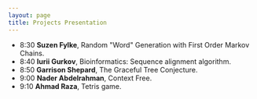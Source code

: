 ```yaml
---
layout: page
title: Projects Presentation
---
```


* 8:30 **Suzen Fylke**, Random "Word" Generation with First Order Markov Chains.
* 8:40 **Iurii Gurkov**, Bioinformatics: Sequence alignment algorithm.
* 8:50 **Garrison Shepard**, The Graceful Tree Conjecture.
* 9:00 **Nader Abdelrahman**, Context Free.
* 9:10 **Ahmad Raza**, Tetris game.


<!--
* 7:05 **Rishabh Rana** "Graph Coloring"
* 7:15 **Nayema Laboni** "Understanding why rumor spread so quickly using models for complex networks"
* 7:25 **Raphael Kashtelian** "Dynamic Programming - Box Stacking"
* 7:35 **Christopher Eidangbe** "Prime numbers generation"
* 7:45 **Lemuel Gomez** "Connect Four: A solved game"
-->

<!--
1. 11:15 **Brittany Sternberg** "A-star and Dijkstra algorithms"

1. 11:22 **Matthew Schneider** "Optimality of Change in Currency Systems"

1. 11:29 **Dina Mangialino** "Friendship paradox"

1. 11:36 **Kris Ali** "Finding the optimal strategy in 5 card draw poker" 

1. 11:43 **Brian Shi** "Catalan numbers and Gambler's ruin"

1. 11:50 **Sebastien Dalencourt** "Finding Euler cyles in Eularian graphs"

1. 11:57 **Rafid Amin** "Satisfiability solver"

-->

<!--
1. 7:05 **Nishad Sharker** "Generating Random Graphs"

1. 7:15 **Kristen Perez** "2048 The Right Way to Play"

1. 7:25 **Antony Melendez** "Dijkstra's shortest path algorithm"

1. 7:35 **Gwenael Gatto** "To Ceasar Cypher And Back" 

1. 7:45 **Yulia Reznik** "De Bruijn Graphs and Genome Assembly"

-->

<!--
1. **Alex Siu** "Computing Probabilities in Poker"
-->

<!--
1. 9:50. **Evan Fredericksen** "Big-O time complexity of sorting algorithms"

1. 10:00. **Prisuja Rajak** "Origin of mathematical induction"

1. 10:10. **Michael Fuentes** "Map coloring game"

1. 10:20. **Syed	Haque** "Connectivity of random graphs. Giant connected component"

1. 10:30. **Yosef Yudborovsky** "Generating large prime numbers"

1. 10:40. **David Bohl** "Procedural music. Cellular automata"

1. 10:50. **Alsonel Rosario** "Solving Minesweeper"

-->

<!--

1. 7:05.  **Yan Zhen Lin** "Fractals"

1. 7:13.  **Raheed Akand** "Wolfram Automaton"

1. 7:21. **Yulia Emelyanova** "Logical paradoxes"

1. 7:29. **Carlos Rodriguez** "Generation of Permutations and Combinations"

1. 7:37. **Anton De Silva** "Automatic Summarization of Text: An Extractive Approach"

1. 7:45. **Walee Ahmed** "Keeping Secrets ..."

1. 7:53. **Justin Tung** "Pathfinder"

1. 8:01. **Yarley Geffrard** "Procedural Music Generation"

1. 8:09. **Yadiel Hernandez, Josue Pichardo** "Lotka-Volterra Model: Stochastic simulation"

-->
